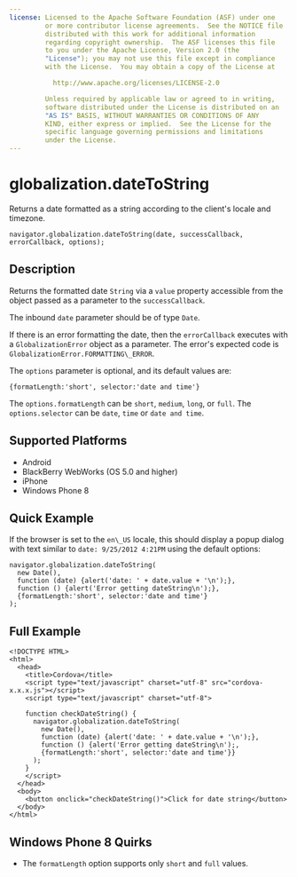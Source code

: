 ```yaml
---
license: Licensed to the Apache Software Foundation (ASF) under one
         or more contributor license agreements.  See the NOTICE file
         distributed with this work for additional information
         regarding copyright ownership.  The ASF licenses this file
         to you under the Apache License, Version 2.0 (the
         "License"); you may not use this file except in compliance
         with the License.  You may obtain a copy of the License at

           http://www.apache.org/licenses/LICENSE-2.0

         Unless required by applicable law or agreed to in writing,
         software distributed under the License is distributed on an
         "AS IS" BASIS, WITHOUT WARRANTIES OR CONDITIONS OF ANY
         KIND, either express or implied.  See the License for the
         specific language governing permissions and limitations
         under the License.
---
```


globalization.dateToString
===========

Returns a date formatted as a string according to the client's locale and timezone.

    navigator.globalization.dateToString(date, successCallback, errorCallback, options);

Description
-----------

Returns the formatted date `String` via a `value` property accessible
from the object passed as a parameter to the `successCallback`.

The inbound `date` parameter should be of type `Date`.

If there is an error formatting the date, then the `errorCallback`
executes with a `GlobalizationError` object as a parameter. The
error's expected code is `GlobalizationError.FORMATTING\_ERROR`.

The `options` parameter is optional, and its default values are:

    {formatLength:'short', selector:'date and time'}

The `options.formatLength` can be `short`, `medium`, `long`, or `full`.
The `options.selector` can be `date`, `time` or `date and time`.

Supported Platforms
-------------------

- Android
- BlackBerry WebWorks (OS 5.0 and higher)
- iPhone
- Windows Phone 8

Quick Example
-------------

If the browser is set to the `en\_US` locale, this should display a
popup dialog with text similar to `date: 9/25/2012 4:21PM` using the
default options:

    navigator.globalization.dateToString(
      new Date(),
      function (date) {alert('date: ' + date.value + '\n');},
      function () {alert('Error getting dateString\n');},
      {formatLength:'short', selector:'date and time'}
    );

Full Example
------------

    <!DOCTYPE HTML>
    <html>
      <head>
        <title>Cordova</title>
        <script type="text/javascript" charset="utf-8" src="cordova-x.x.x.js"></script>
        <script type="text/javascript" charset="utf-8">
    
        function checkDateString() {
          navigator.globalization.dateToString(
            new Date(),
            function (date) {alert('date: ' + date.value + '\n');},
            function () {alert('Error getting dateString\n');,
            {formatLength:'short', selector:'date and time'}}
          );
        }
        </script>
      </head>
      <body>
        <button onclick="checkDateString()">Click for date string</button>
      </body>
    </html>

Windows Phone 8 Quirks
--------------

- The `formatLength` option supports only `short` and `full` values.

